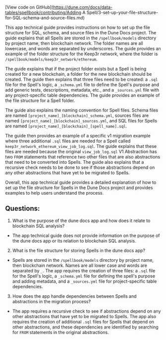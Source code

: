 [View code on GitHub](https://dune.com/docs/data-tables/spellbook/contributing/Adding A Spell/3-set-up-your-file-structure-for-SQL-schema-and-source-files.md)

This app technical guide provides instructions on how to set up the file structure for SQL, schema, and source files in the Dune Docs project. The guide explains that all Spells are stored in the `/spellbook/models` directory by project name, then blockchain network. The folder names are all lowercase, and words are separated by underscores. The guide provides an example of the folder structure for the Keep3r network, where the folder is `/spellbook/models/keep3r_network/ethereum`. 

The guide explains that if the project folder exists but a Spell is being created for a new blockchain, a folder for the new blockchain should be created. The guide then explains that three files need to be created: a `.sql` file for the Spell's logic, a `_schema.yml` file to define the Spell's purpose and add generic tests, descriptions, metadata, etc., and a `_sources.yml` file with any project-specific table dependencies. The guide provides an example of the file structure for a Spell folder.

The guide also explains the naming convention for Spell files. Schema files are named `[project_name]_[blockchain]_schema.yml`, sources files are named `[project_name]_[blockchain]_sources.yml`, and SQL files for Spells are named `[project_name]_[blockchain]_[spell_name].sql`. 

The guide then provides an example of a specific v1 migration example where three additional `.sql` files are needed for a Spell called `keep3r_network_ethereum_view_job_log.sql`. The guide explains that these files are needed because the original `view_job_log.sql` V1 Abstraction has two `FROM` statements that reference two other files that are also abstractions that need to be converted into Spells. The guide also explains that a recursive check needs to be done to see if those abstractions depend on any other abstractions that have yet to be migrated to Spells. 

Overall, this app technical guide provides a detailed explanation of how to set up the file structure for Spells in the Dune Docs project and provides examples to help users understand the process.
## Questions: 
 1. What is the purpose of the dune docs app and how does it relate to blockchain SQL analysis?
- The app technical guide does not provide information on the purpose of the dune docs app or its relation to blockchain SQL analysis.

2. What is the file structure for storing Spells in the dune docs app?
- Spells are stored in the `/spellbook/models` directory by project name, then blockchain network. Names are all lower case and words are separated by `_`. The app requires the creation of three files: a `.sql` file for the Spell's logic, a `_schema.yml` file for defining the spell's purpose and adding metadata, and a `_sources.yml` file for project-specific table dependencies.

3. How does the app handle dependencies between Spells and abstractions in the migration process?
- The app requires a recursive check to see if abstractions depend on any other abstractions that have yet to be migrated to Spells. The app also requires the creation of additional `.sql` files for Spells that depend on other abstractions, and these dependencies are identified by searching for `FROM` statements in the original abstractions.